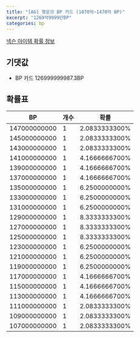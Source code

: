 ```yaml
---
title: "[AG] 행운의 BP 카드 (1070억~1470억 BP)"
excerpt: "1269억9999만BP"
categories: bp
---
```

[넥슨 아이템 확률 정보](http://iteminfo.nexon.com/probability/fo4?sn=7298)

## 기댓값
  - BP 카드 126999999987.3BP

## 확률표

|BP|개수|확률|
|---|---|---|
|147000000000|1|2.0833333300%|
|145000000000|1|2.0833333300%|
|143000000000|1|2.0833333300%|
|141000000000|1|4.1666666700%|
|139000000000|1|4.1666666700%|
|137000000000|1|4.1666666700%|
|135000000000|1|6.2500000000%|
|133000000000|1|6.2500000000%|
|131000000000|1|6.2500000000%|
|129000000000|1|8.3333333300%|
|127000000000|1|8.3333333300%|
|125000000000|1|8.3333333300%|
|123000000000|1|6.2500000000%|
|121000000000|1|6.2500000000%|
|119000000000|1|6.2500000000%|
|117000000000|1|4.1666666700%|
|115000000000|1|4.1666666700%|
|113000000000|1|4.1666666700%|
|111000000000|1|2.0833333300%|
|109000000000|1|2.0833333300%|
|107000000000|1|2.0833333300%|
